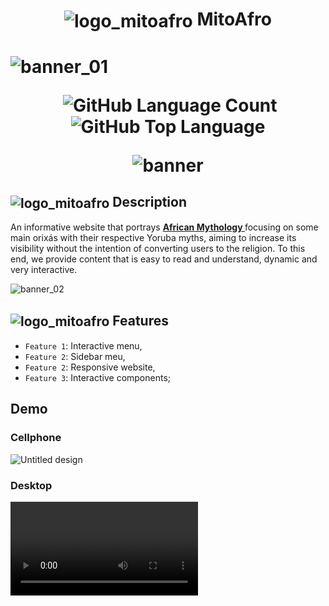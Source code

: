 <h1 align="center">
    <img alt="logo_mitoafro" align="center" src="https://github.com/salvedojuliao/Mitoafro/assets/44206400/51620f79-39f4-48a0-8daa-8b6999a6eca3" /> MitoAfro </h1> 
<h1>
   
![banner_01](https://github.com/salvedojuliao/MitoAfro_website/assets/44206400/c17b0ff2-0dba-415c-8cbc-fd144881cb44)

<p align="center">
   <img alt="" src="https://img.shields.io/github/repo-size/salvedojuliao/Mitoafro" />
   <img alt="GitHub Language Count" src="https://img.shields.io/github/languages/count/salvedojuliao/Mitoafro" />
   <img alt="GitHub Top Language" src="https://img.shields.io/github/languages/top/salvedojuliao/Mitoafro" />
</p>

<p align="center">
  <img alt="banner" src="http://img.shields.io/static/v1?label=STATUS&message=%20FINISHED&color=GREEN&style=for-the-badge" />
</p>

<h2> <img alt="logo_mitoafro" align="center" src="https://github.com/salvedojuliao/MitoAfro_website/assets/44206400/727c45d6-fc00-4ef8-896e-a9ab4554dc61" /> Description </h2> 
<p> An informative website that portrays <a href="https://salvedojuliao.github.io/MitoAfro_website/"> <b>African Mythology </b> </a> focusing on some main orixás with their respective Yoruba myths, aiming to increase its     visibility without the intention of converting users to the religion. To this end, we provide content that is easy to read and understand, dynamic and very interactive. 
</p>
   
![banner_02](https://github.com/salvedojuliao/MitoAfro_website/assets/44206400/4efac140-8f2a-4bae-92f6-d2bee945e505)

<h2> <img alt="logo_mitoafro" align="center" src="https://github.com/salvedojuliao/MitoAfro_website/assets/44206400/0dc65363-2400-48a6-ab4a-2d019905ab0e" /> Features </h2> 
    
- `Feature 1`: Interactive menu,
- `Feature 2`: Sidebar meu,
- `Feature 2`: Responsive website,
- `Feature 3`: Interactive components;
    
<h2>Demo</h2>
<h3> Cellphone </h3>   
    
![Untitled design](https://github.com/salvedojuliao/MitoAfro_website/assets/44206400/d4be5bab-5907-46cb-a753-e052291b6dd1)

<h3> Desktop </h3>
 
    
    
    
<Video>
  * [Tecnologias utilizadas](#tecnologias-utilizadas)
  * [Pessoas Contribuidoras](#pessoas-contribuidoras)
  
# 📌About
This website was a **final project** created in 2018 by a group of 4 students, each one responsible for a task. I was responsible for taking care of all the **design(UI)** and part of the **front-end**.

![tcc-group-picture](https://github.com/salvedojuliao/Mitoafro/assets/44206400/9b22a39b-8c9e-4d60-a08d-faa1d5b0e40c)

# ⚙️ How to open it?
**1)** You just need to click on this link: https://salvedojuliao.github.io/Mitoafro/  
**2)** Or you can clone it and add your own improvements.

### Have fun 😉
   
   
 * [Título e Imagem de capa](#Título-e-Imagem-de-capa)
* [Badges](#badges)
* [Índice](#índice)
* [Descrição do Projeto](#descrição-do-projeto)
* [Status do Projeto](#status-do-Projeto)
* [Funcionalidades e Demonstração da Aplicação](#funcionalidades-e-demonstração-da-aplicação)
* [Acesso ao Projeto](#acesso-ao-projeto)
* [Tecnologias utilizadas](#tecnologias-utilizadas)
* [Pessoas Contribuidoras](#pessoas-contribuidoras)
* [Pessoas Desenvolvedoras do Projeto](#pessoas-desenvolvedoras)
* [Licença](#licença)
* [Conclusão](#conclusão)
